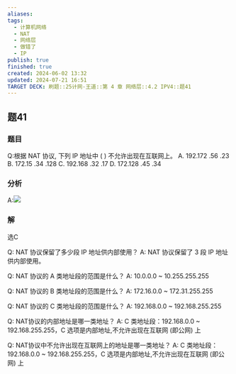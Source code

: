 ```yaml
---
aliases: 
tags:
  - 计算机网络
  - NAT
  - 网络层
  - 做错了
  - IP
publish: true
finished: true
created: 2024-06-02 13:32
updated: 2024-07-21 16:51
TARGET DECK: 刷题::25计网-王道::第 4 章 网络层::4.2 IPV4::题41
---
```


## 题41
### 题目
Q:根据 NAT 协议, 下列 IP 地址中 ( ) 不允许出现在互联网上。
A. 192.172 .56 .23
B. 172.15 .34 .128
C. 192.168 .32 .17
D. 172.128 .45 .34
### 分析
A:![](https://img.hwenyi.live/202407052228904.webp)
### 解
选C
<!--ID: 1721552627681-->


Q: NAT 协议保留了多少段 IP 地址供内部使用？
A: NAT 协议保留了 3 段 IP 地址供内部使用。
<!--ID: 1720198623602-->

Q: NAT 协议的 A 类地址段的范围是什么？
A: 10.0.0.0 ~ 10.255.255.255
<!--ID: 1720198623607-->

Q: NAT 协议的 B 类地址段的范围是什么？
A: 172.16.0.0 ~ 172.31.255.255
<!--ID: 1720198623613-->

Q: NAT 协议的 C 类地址段的范围是什么？
A: 192.168.0.0 ~ 192.168.255.255
<!--ID: 1720198623616-->

Q: NAT协议的内部地址是哪一类地址？
A: C 类地址段：192.168.0.0 ~ 192.168.255.255，C 选项是内部地址,不允许出现在互联网 (即公网) 上
<!--ID: 1720198623621-->

Q: NAT协议中不允许出现在互联网上的地址是哪一类地址？ 
A: C 类地址段：192.168.0.0 ~ 192.168.255.255，C 选项是内部地址,不允许出现在互联网 (即公网) 上
<!--ID: 1720198623625-->
